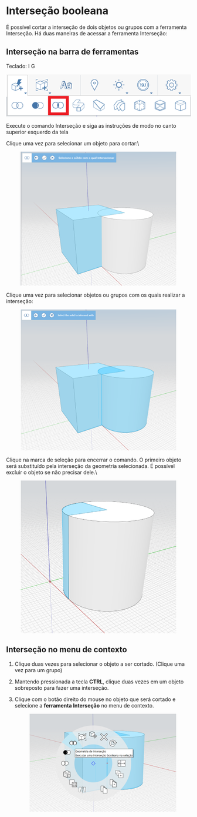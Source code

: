 # Interseção booleana

É possível cortar a interseção de dois objetos ou grupos com a ferramenta Interseção. Há duas maneiras de acessar a ferramenta Interseção:

## Interseção na barra de ferramentas

Teclado: I G

![](../.gitbook/assets/IntersectToolbar.png)

Execute o comando Interseção e siga as instruções de modo no canto superior esquerdo da tela

Clique uma vez para selecionar um objeto para cortar:\\


<figure><img src="../.gitbook/assets/image (9).png" alt=""><figcaption></figcaption></figure>

Clique uma vez para selecionar objetos ou grupos com os quais realizar a interseção:

<figure><img src="../.gitbook/assets/image.png" alt=""><figcaption></figcaption></figure>

Clique na marca de seleção para encerrar o comando. O primeiro objeto será substituído pela interseção da geometria selecionada. É possível excluir o objeto se não precisar dele.\\


<figure><img src="../.gitbook/assets/image (3).png" alt=""><figcaption></figcaption></figure>

## Interseção no menu de contexto

1. Clique duas vezes para selecionar o objeto a ser cortado. (Clique uma vez para um grupo)
2. Mantendo pressionada a tecla **CTRL**, clique duas vezes em um objeto sobreposto para fazer uma interseção.
3.  Clique com o botão direito do mouse no objeto que será cortado e selecione a **ferramenta Interseção** no menu de contexto. 

    <figure><img src="../.gitbook/assets/IntersectContext.png" alt=""><figcaption></figcaption></figure>
